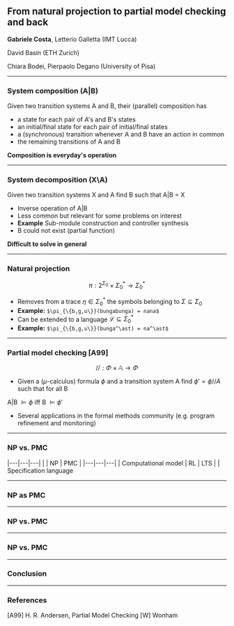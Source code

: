 ## From natural projection to partial model checking and back

__**Gabriele Costa**__, Letterio Galletta (IMT Lucca) 

David Basin (ETH Zurich)

Chiara Bodei, Pierpaolo Degano (University of Pisa) 

---
### System composition (A|B)

Given two transition systems A and B, their (parallel) composition has
- a state for each pair of A's and B's states
- an initial/final state for each pair of initial/final states
- a (synchronous) transition whenever A and B have an action in common
- the remaining transitions of A and B

**Composition is everyday's operation**

---
### System decomposition (X\A)

Given two transition systems X and A find B such that A|B = X

- Inverse operation of A|B
- Less common but relevant for some problems on interest
- **Example** Sub-module construction and controller synthesis
- B could not exist (partial function)

**Difficult to solve in general**

---

### Natural projection 
$$\pi : 2^{\Sigma_0} \times \Sigma_0^\ast \rightarrow \Sigma_0^\ast$$

- Removes from a trace $\eta \in \Sigma_0^\ast$ the symbols belonging to $\Sigma \subseteq \Sigma_0$
- **Example:** `$\pi_{\{b,g,u\}}(bungabunga) = nana$`
- Can be extended to a language $\mathcal{L} \subseteq \Sigma_0^\ast$
- **Example:** `$\pi_{\{b,g,u\}}(bunga^\ast) = na^\ast$`

---

### Partial model checking [A99]
$$// : \Phi \times \mathbb{A} \rightarrow \Phi$$
- Given a ($\mu$-calculus) formula $\phi$ and a transition system A find $\phi' = \phi // A$ such that for all B

A|B $\models \phi$  iff B $\models \phi'$

- Several applications in the formal methods community (e.g. program refinement and monitoring)

---

### NP vs. PMC

|---|---|---|
| | NP | PMC |
|---|---|---|
| Computational model | RL | LTS |
| Specification language


---

### NP as PMC


---


### NP vs. PMC


---


### NP vs. PMC


---

### Conclusion

---

### References

[A99] H. R. Andersen, Partial Model Checking
[W] Wonham

<!--stackedit_data:
eyJoaXN0b3J5IjpbLTgxNDc2MTYsMTM2NjQ2MzY5Miw1NTAyOD
QxMjcsOTU2MjAwMjY1XX0=
-->